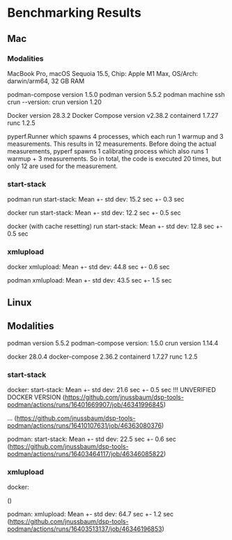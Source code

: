 # Benchmarking Results

## Mac

### Modalities

MacBook Pro, macOS Sequoia 15.5, Chip: Apple M1 Max, OS/Arch: darwin/arm64, 32 GB RAM

podman-compose version 1.5.0
podman version 5.5.2
podman machine ssh crun --version: crun version 1.20

Docker version 28.3.2
Docker Compose version v2.38.2
containerd 1.7.27
runc 1.2.5

pyperf.Runner which spawns 4 processes, which each run 1 warmup and 3 measurements.
This results in 12 measurements.
Before doing the actual measurements, pyperf spawns 1 calibrating process which also runs 1 warmup + 3 measurements.
So in total, the code is executed 20 times, but only 12 are used for the measurement.

### start-stack

podman
run start-stack: Mean +- std dev: 15.2 sec +- 0.3 sec

docker
run start-stack: Mean +- std dev: 12.2 sec +- 0.5 sec

docker (with cache resetting)
run start-stack: Mean +- std dev: 12.8 sec +- 0.5 sec

### xmlupload

docker
xmlupload: Mean +- std dev: 44.8 sec +- 0.6 sec

podman
xmlupload: Mean +- std dev: 43.5 sec +- 1.5 sec




## Linux

## Modalities

podman version 5.5.2
podman-compose version: 1.5.0
crun version 1.14.4

docker 28.0.4
docker-compose 2.36.2
containerd 1.7.27
runc 1.2.5

### start-stack

docker:
start-stack: Mean +- std dev: 21.6 sec +- 0.5 sec !!! UNVERIFIED DOCKER VERSION
(https://github.com/jnussbaum/dsp-tools-podman/actions/runs/16401669907/job/46341996845)

...
(https://github.com/jnussbaum/dsp-tools-podman/actions/runs/16410107631/job/46363080376)

podman:
start-stack: Mean +- std dev: 22.5 sec +- 0.6 sec
(https://github.com/jnussbaum/dsp-tools-podman/actions/runs/16403464117/job/46346085822)


### xmlupload

docker:

()

podman:
xmlupload: Mean +- std dev: 64.7 sec +- 1.2 sec
(https://github.com/jnussbaum/dsp-tools-podman/actions/runs/16403513137/job/46346196853)
